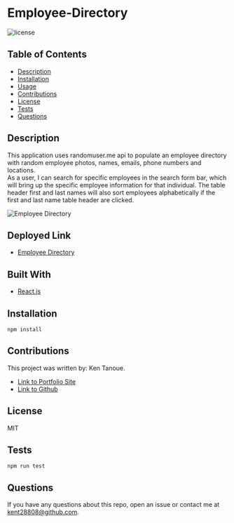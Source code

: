 # Employee-Directory

![license](https://img.shields.io/badge/license-MIT-blue.svg) 

## Table of Contents

* [Description](#description)
* [Installation](#installation)
* [Usage](#usage)
* [Contributions](#contributions)
* [License](#license)
* [Tests](#tests)
* [Questions](#questions)


## Description
This application uses randomuser.me api to populate an employee directory with random employee photos, names, emails, phone numbers and locations.  
As a user, I can search for specific employees in the search form bar, which will bring up the specific employee information for that individual.
The table header first and last names will also sort employees alphabetically if the first and last name table header are clicked.


![Employee Directory]()

## Deployed Link
* [Employee Directory](https://kent28808.github.io/Employee-Directory/)



## Built With
* [React.js](https://reactjs.org/)

## Installation

```
npm install
```

## Contributions

This project was written by: Ken Tanoue.
- [Link to Portfolio Site](https://kent28808.github.io/KT-Portfolio/)
- [Link to Github](https://github.com/kent28808/)

   
## License

MIT

## Tests

```
npm run test
```

## Questions



If you have any questions about this repo, open an issue or contact me at kent28808@github.com.